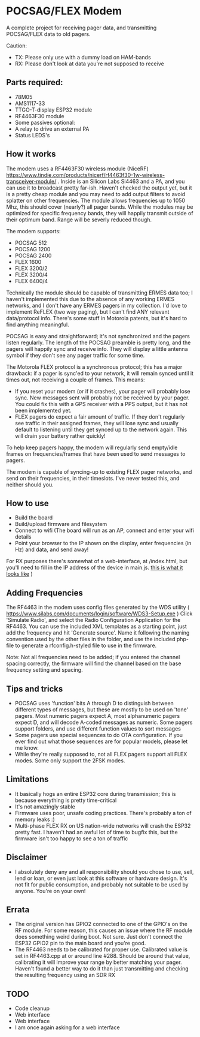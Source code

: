 # POCSAG/FLEX Modem

A complete project for receiving pager data, and transmitting POCSAG/FLEX data to old pagers.

Caution:
 - TX: Please only use with a dummy load on HAM-bands
 - RX: Please don't look at data you're not supposed to receive

## Parts required:
- 78M05
- AMS1117-33
- TTGO-T-display ESP32 module
- RF4463F30 module
- Some passives
optional:
- A relay to drive an external PA
- Status LEDS's

## How it works
The modem uses a RF4463F30 wireless module (NiceRF) https://www.tindie.com/products/nicerf/rf4463f30-1w-wireless-transceiver-module/ . Inside is an Silicon Labs Si4463 and a PA, and you can use it to broadcast pretty far-ish. Haven't checked the output yet, but it is a pretty cheap module and you may need to add output filters to avoid splatter on other frequencies. The module allows frequencies up to 1050 Mhz, this should cover (nearly?) all pager bands. While the modules may be optimized for specific frequency bands, they will happily transmit outside of their optimum band. Range will be severly reduced though. 

The modem supports:
- POCSAG 512
- POCSAG 1200
- POCSAG 2400
- FLEX 1600
- FLEX 3200/2
- FLEX 3200/4
- FLEX 6400/4

Technically the module should be capable of transmitting ERMES data too; I haven't implemented this due to the absence of any working ERMES networks, and I don't have any ERMES pagers in my collection. I'd love to implement ReFLEX (two way paging), but I can't find ANY relevant data/protocol info. There's some stuff in Motorola patents, but it's hard to find anything meaningful.

POCSAG is easy and straightforward; it's not synchronized and the pagers listen regularly. The length of the POCSAG preamble is pretty long, and the pagers will happily sync and receive info. They will display a little antenna symbol if they don't see any pager traffic for some time. 

The Motorola FLEX protocol is a synchronous protocol; this has a major drawback: if a pager is sync'ed to your network, it will remain synced until it times out, not receiving a couple of frames. 
This means: 
- If you reset your modem (or if it crashes), your pager will probably lose sync. New messages sent will probably not be received by your pager. You could fix this with a GPS receiver with a PPS output, but it has not been implemented yet.
- FLEX pagers do expect a fair amount of traffic. If they don't regularly see traffic in their assigned frames, they will lose sync and usually default to listening until they get synced up to the network again. This will drain your battery rather quickly!

To help keep pagers happy, the modem will regularly send empty/idle frames on frequencies/frames that have been used to send messages to pagers.

The modem is capable of syncing-up to existing FLEX pager networks, and send on their frequencies, in their timeslots. I've never tested this, and neither should you.

## How to use
- Build the board
- Build/upload firmware and filesystem
- Connect to wifi (The board will run as an AP, connect and enter your wifi details
- Point your browser to the IP shown on the display, enter frequencies (in Hz) and data, and send away!

For RX purposes there's somewhat of a web-interface, at <ip>/index.html, but you'll need to fill in the IP address of the device in main.js. [this is what it looks like](https://user-images.githubusercontent.com/2544995/197303511-72ad286d-d64b-4eff-b078-07b176b526e7.png)
)

## Adding Frequencies
The RF4463 in the modem uses config files generated by the WDS utility ( https://www.silabs.com/documents/login/software/WDS3-Setup.exe ) 
Click 'Simulate Radio', and select the Radio Configuration Application for the RF4463. You can use the included XML templates as a starting point, just add the frequency and hit 'Generate source'. Name it following the naming convention used by the other files in the folder, and use the included php-file to generate a rfconfig.h-styled file to use in the firmware.

Note: Not all frequencies need to be added; if you entered the channel spacing correctly, the firmware will find the channel based on the base frequency setting and spacing.

## Tips and tricks
- POCSAG uses 'function' bits A through D to distinguish between different types of messages, but these are mostly to be used on 'tone' pagers. Most numeric pagers expect A, most alphanumeric pagers expect D, and will decode A-coded messages as numeric. Some pagers support folders, and use different function values to sort messages
- Some pagers use special sequences to do OTA configuration. If you ever find out what those sequences are for popular models, please let me know.
- While they're really supposed to, not all FLEX pagers support all FLEX modes. Some only support the 2FSK modes.

## Limitations
- It basically hogs an entire ESP32 core during transmission; this is because everything is pretty time-critical
- It's not amazingly stable
- Firmware uses poor, unsafe coding practices. There's probably a ton of memory leaks :)
- Multi-phase FLEX RX on US nation-wide networks will crash the ESP32 pretty fast. I haven't had an awful lot of time to bugfix this, but the firmware isn't too happy to see a ton of traffic

## Disclaimer
- I absolutely deny any and all responsibility should you chose to use, sell, lend or loan, or even just look at this software or hardware design. It's not fit for public consumption, and probably not suitable to be used by anyone. You're on your own!

## Errata
- The original version has GPIO2 connected to one of the GPIO's on the RF module. For some reason, this causes an issue where the RF module does something weird during boot. Not sure. Just don't connect the ESP32 GPIO2 pin to the main board and you're good.
- The RF4463 needs to be calibrated for proper use. Calibrated value is set in RF4463.cpp at or around line #288. Should be around that value, calibrating it will improve your range by better matching your pager. Haven't found a better way to do it than just transmitting and checking the resulting frequency using an SDR RX

## TODO
- Code cleanup
- Web interface
- Web interface
- I am once again asking for a web interface
